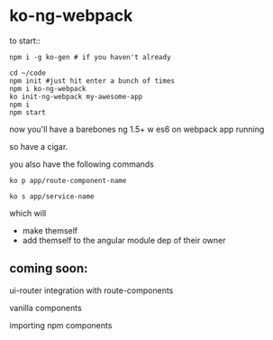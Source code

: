 # ko-ng-webpack

to start::

```
npm i -g ko-gen # if you haven't already

cd ~/code
npm init #just hit enter a bunch of times
npm i ko-ng-webpack
ko init-ng-webpack my-awesome-app
npm i
npm start
```

now you'll have a barebones ng 1.5+ w es6 on webpack app running

so have a cigar.

you also have the following commands

```
ko p app/route-component-name

ko s app/service-name
```

which will
- make themself
- add themself to the angular module dep of their owner


## coming soon:

ui-router integration with route-components

vanilla components

importing npm components
